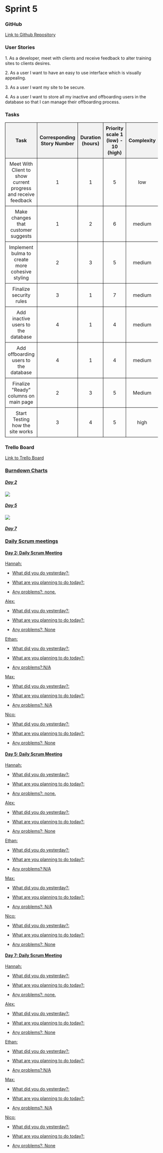 <h1>Sprint 5</h1>
<h3>GitHub</h3>
<p><a href="https://github.com/ahoff2910/hdl1-training-status">Link to Github Repository<a></a></p>
<h3>User Stories</h3>
<p>1. As a developer, meet with clients and receive feedback to alter training sites to clients desires. </p>
<p>2. As a user I want to have an easy to use interface which is visually appealing.</p>
<p>3. As a user I want my site to be secure. </p>
<p>4. As a user I want to store all my inactive and offboarding users in the database so that I can manage their offboarding process. </p>
<h3>Tasks</h3>
  <!DOCTYPE html>
<html lang="en">
<head>
    <meta charset="UTF-8">
    <meta name="viewport" content="width=device-width, initial-scale=1.0">
    <title>Task Table</title>
    <style>
        table {
            width: 100%;
            border-collapse: collapse;
        }
        th, td {
            border: 1px solid black;
            text-align: center;
            padding: 8px;
        }
        th {
            background-color: #f2f2f2;
        }
    </style>
</head>
<body>
    <table>
        <thead>
            <tr>
                <th>Task</th>
                <th>Corresponding Story Number</th>
                <th>Duration (hours)</th>
                <th>Priority<br>scale 1 (low) - 10 (high)</th>
                <th>Complexity</th>
                <th>Lead Person</th>
            </tr>
        </thead>
        <tbody>
            <tr>
                <td>Meet With Client to show current progress and receive feedback</td>
                <td>1</td>
                <td>1</td>
                <td>5</td>
                <td>low</td>
                <td>Alex</td>
            </tr>
            <tr>
                <td>Make changes that customer suggests</td>
                <td>1</td>
                <td>2</td>
                <td>6</td>
                <td>medium</td>
                <td>All</td>
            </tr>
            <tr>
                <td>Implement bulma to create more cohesive styling</td>
                <td>2</td>
                <td>3</td>
                <td>5</td>
                <td>medium</td>
                <td>All</td>
            </tr>
            <tr>
                <td>Finalize security rules</td>
                <td>3</td>
                <td>1</td>
                <td>7</td>
                <td>medium</td>
                <td>All</td>
            </tr>
            <tr>
                <td>Add inactive users to the database</td>
                <td>4</td>
                <td>1</td>
                <td>4</td>
                <td>medium</td>
                <td>All</td>
            </tr>
            <tr>
                <td>Add offboarding users to the database</td>
                <td>4</td>
                <td>1</td>
                <td>4</td>
                <td>medium</td>
                <td>All</td>
            </tr>
            <tr>
                <td>Finalize "Ready" columns on main page</td>
                <td>2</td>
                <td>3</td>
                <td>5</td>
                <td>Medium</td>
                <td>All</td>
            </tr>
            <tr>
                <td>Start Testing how the site works</td>
                <td>3</td>
                <td>4</td>
                <td>5</td>
                <td>high</td>
                <td>All</td>
            </tr>
        </tbody>
    </table>
<h3>Trello Board</h3>
<p><a href="https://trello.com/invite/b/674cc4b80cadfe821a93fd0e/ATTI8496d95bb698d0b3681df95282dc7bc17C7B0DF7/sprint-5
">Link to Trello Board</p>
<h3>Burndown Charts</h3>
<h5>Day 2</h5>
<img src = "images/Screen Shot 2024-12-03 at 7.30.32 PM.png">
<h5>Day 5</h5>
  <img src = "images/Screen Shot 2024-12-06 at 12.43.20 PM.png">
<h5>Day 7</h5>
<h3>Daily Scrum meetings</h3>
<h4>Day 2: Daily Scrum Meeting</h4>
        <p>Hannah:</p>
        <ul>
            <li>
                <p>What did you do yesterday?: </p>
            </li>
            <li>
                <p>What are you planning to do today?: </p>
            </li>
            <li>
                <p>Any problems?: none.</p>
            </li>
        </ul>
        <p>Alex:</p>
        <ul>
            <li>
                <p>What did you do yesterday?: </p>
            </li>
            <li>
                <p>What are you planning to do today?: </p>
            </li>
            <li>
                <p>Any problems?: None</p>
            </li>
        </ul>
        <p>Ethan:</p>
        <ul>
            <li>
                <p>What did you do yesterday?: </p>
            </li>
            <li>
                <p>What are you planning to do today?: </p>
            </li>
            <li>
                <p>Any problems?:N/A</p>
            </li>
        </ul>
        <p>Max:</p>
        <ul>
            <li>
                <p>What did you do yesterday?: </p>
            </li>
            <li>
                <p>What are you planning to do today?: </p>
            </li>
            <li>
                <p>Any problems?: N/A </p>
            </li>
        </ul>
        <p>Nico:</p>
        <ul>
            <li>
                <p>What did you do yesterday?: </p>
            </li>
            <li>
                <p>What are you planning to do today?: </p>
            </li>
            <li>
                <p>Any problems?: None</p>
            </li>
        </ul>
        <h4>Day 5: Daily Scrum Meeting</h4>
        <p>Hannah:</p>
        <ul>
            <li>
                <p>What did you do yesterday?: </p>
            </li>
            <li>
                <p>What are you planning to do today?: </p>
            </li>
            <li>
                <p>Any problems?: none.</p>
            </li>
        </ul>
        <p>Alex:</p>
        <ul>
            <li>
                <p>What did you do yesterday?: </p>
            </li>
            <li>
                <p>What are you planning to do today?: </p>
            </li>
            <li>
                <p>Any problems?: None</p>
            </li>
        </ul>
        <p>Ethan:</p>
        <ul>
            <li>
                <p>What did you do yesterday?: </p>
            </li>
            <li>
                <p>What are you planning to do today?: </p>
            </li>
            <li>
                <p>Any problems?:N/A</p>
            </li>
        </ul>
        <p>Max:</p>
        <ul>
            <li>
                <p>What did you do yesterday?: </p>
            </li>
            <li>
                <p>What are you planning to do today?: </p>
            </li>
            <li>
                <p>Any problems?: N/A </p>
            </li>
        </ul>
        <p>Nico:</p>
        <ul>
            <li>
                <p>What did you do yesterday?: </p>
            </li>
            <li>
                <p>What are you planning to do today?: </p>
            </li>
            <li>
                <p>Any problems?: None</p>
            </li>
        </ul>
<h4>Day 7: Daily Scrum Meeting</h4>
        <p>Hannah:</p>
        <ul>
            <li>
                <p>What did you do yesterday?: </p>
            </li>
            <li>
                <p>What are you planning to do today?: </p>
            </li>
            <li>
                <p>Any problems?: none.</p>
            </li>
        </ul>
        <p>Alex:</p>
        <ul>
            <li>
                <p>What did you do yesterday?: </p>
            </li>
            <li>
                <p>What are you planning to do today?: </p>
            </li>
            <li>
                <p>Any problems?: None</p>
            </li>
        </ul>
        <p>Ethan:</p>
        <ul>
            <li>
                <p>What did you do yesterday?: </p>
            </li>
            <li>
                <p>What are you planning to do today?: </p>
            </li>
            <li>
                <p>Any problems?:N/A</p>
            </li>
        </ul>
        <p>Max:</p>
        <ul>
            <li>
                <p>What did you do yesterday?: </p>
            </li>
            <li>
                <p>What are you planning to do today?: </p>
            </li>
            <li>
                <p>Any problems?: N/A </p>
            </li>
        </ul>
        <p>Nico:</p>
        <ul>
            <li>
                <p>What did you do yesterday?: </p>
            </li>
            <li>
                <p>What are you planning to do today?: </p>
            </li>
            <li>
                <p>Any problems?: None</p>
            </li>
        </ul>

